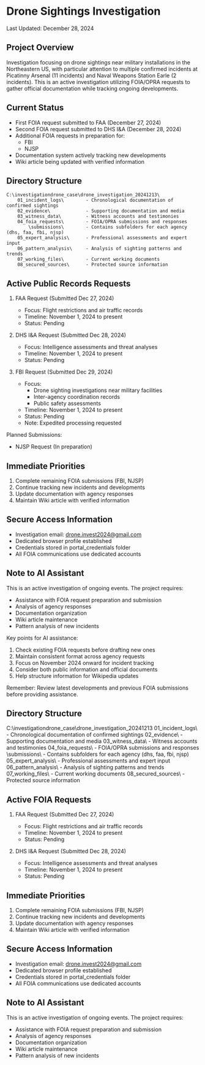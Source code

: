 # Drone Sightings Investigation
Last Updated: December 28, 2024

## Project Overview
Investigation focusing on drone sightings near military installations in the Northeastern US, with particular attention to multiple confirmed incidents at Picatinny Arsenal (11 incidents) and Naval Weapons Station Earle (2 incidents). This is an active investigation utilizing FOIA/OPRA requests to gather official documentation while tracking ongoing developments.

## Current Status
- First FOIA request submitted to FAA (December 27, 2024)
- Second FOIA request submitted to DHS I&A (December 28, 2024)
- Additional FOIA requests in preparation for:
  * FBI
  * NJSP
- Documentation system actively tracking new developments
- Wiki article being updated with verified information

## Directory Structure
```
C:\investigationdrone_case\drone_investigation_20241213\
    01_incident_logs\        - Chronological documentation of confirmed sightings
    02_evidence\             - Supporting documentation and media
    03_witness_data\         - Witness accounts and testimonies
    04_foia_requests\        - FOIA/OPRA submissions and responses
        \submissions\        - Contains subfolders for each agency (dhs, faa, fbi, njsp)
    05_expert_analysis\      - Professional assessments and expert input
    06_pattern_analysis\     - Analysis of sighting patterns and trends
    07_working_files\        - Current working documents
    08_secured_sources\      - Protected source information
```

## Active Public Records Requests

1. FAA Request (Submitted Dec 27, 2024)
   - Focus: Flight restrictions and air traffic records
   - Timeline: November 1, 2024 to present
   - Status: Pending

2. DHS I&A Request (Submitted Dec 28, 2024)
   - Focus: Intelligence assessments and threat analyses
   - Timeline: November 1, 2024 to present
   - Status: Pending

3. FBI Request (Submitted Dec 29, 2024)
   - Focus: 
     * Drone sighting investigations near military facilities
     * Inter-agency coordination records
     * Public safety assessments
   - Timeline: November 1, 2024 to present
   - Status: Pending
   - Note: Expedited processing requested

Planned Submissions:
- NJSP Request (In preparation)

## Immediate Priorities
1. Complete remaining FOIA submissions (FBI, NJSP)
2. Continue tracking new incidents and developments
3. Update documentation with agency responses
4. Maintain Wiki article with verified information

## Secure Access Information
- Investigation email: drone.invest2024@gmail.com
- Dedicated browser profile established
- Credentials stored in portal_credentials folder
- All FOIA communications use dedicated accounts

## Note to AI Assistant
This is an active investigation of ongoing events. The project requires:
- Assistance with FOIA request preparation and submission
- Analysis of agency responses
- Documentation organization
- Wiki article maintenance
- Pattern analysis of new incidents

Key points for AI assistance:
1. Check existing FOIA requests before drafting new ones
2. Maintain consistent format across agency requests
3. Focus on November 2024 onward for incident tracking
4. Consider both public information and official documents
5. Help structure information for Wikipedia updates

Remember: Review latest developments and previous FOIA submissions before providing assistance.

## Directory Structure
C:\investigationdrone_case\drone_investigation_20241213
01_incident_logs\        - Chronological documentation of confirmed sightings
02_evidence\             - Supporting documentation and media
03_witness_data\         - Witness accounts and testimonies
04_foia_requests\        - FOIA/OPRA submissions and responses
\submissions\        - Contains subfolders for each agency (dhs, faa, fbi, njsp)
05_expert_analysis\      - Professional assessments and expert input
06_pattern_analysis\     - Analysis of sighting patterns and trends
07_working_files\        - Current working documents
08_secured_sources\      - Protected source information

## Active FOIA Requests
1. FAA Request (Submitted Dec 27, 2024)
   - Focus: Flight restrictions and air traffic records
   - Timeline: November 1, 2024 to present
   - Status: Pending

2. DHS I&A Request (Submitted Dec 28, 2024)
   - Focus: Intelligence assessments and threat analyses
   - Timeline: November 1, 2024 to present
   - Status: Pending

## Immediate Priorities
1. Complete remaining FOIA submissions (FBI, NJSP)
2. Continue tracking new incidents and developments
3. Update documentation with agency responses
4. Maintain Wiki article with verified information

## Secure Access Information
- Investigation email: drone.invest2024@gmail.com
- Dedicated browser profile established
- Credentials stored in portal_credentials folder
- All FOIA communications use dedicated accounts

## Note to AI Assistant
This is an active investigation of ongoing events. The project requires:
- Assistance with FOIA request preparation and submission
- Analysis of agency responses
- Documentation organization
- Wiki article maintenance
- Pattern analysis of new incidents
